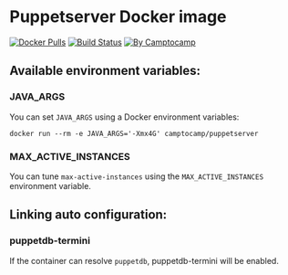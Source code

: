 Puppetserver Docker image
==========================

[![Docker Pulls](https://img.shields.io/docker/pulls/camptocamp/puppetserver.svg)](https://hub.docker.com/r/camptocamp/puppetserver/)
[![Build Status](https://img.shields.io/travis/camptocamp/docker-puppetserver/master.svg)](https://travis-ci.org/camptocamp/docker-puppetserver)
[![By Camptocamp](https://img.shields.io/badge/by-camptocamp-fb7047.svg)](http://www.camptocamp.com)

Available environment variables:
--------------------------------

### JAVA_ARGS

You can set `JAVA_ARGS` using a Docker environment variables:

```shell
docker run --rm -e JAVA_ARGS='-Xmx4G' camptocamp/puppetserver
```

### MAX_ACTIVE_INSTANCES

You can tune `max-active-instances` using the `MAX_ACTIVE_INSTANCES` environment variable.

Linking auto configuration:
---------------------------

### puppetdb-termini

If the container can resolve `puppetdb`, puppetdb-termini will be enabled.
